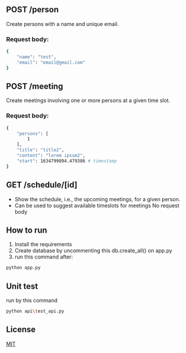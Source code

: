 ## POST /person
Create persons with a name and unique email.
### Request body:
```bash
{
    "name": "test",
    "email": "email@gmail.com"
}
```

## POST /meeting
Create meetings involving one or more persons at a given time slot.
### Request body:
```bash
{
    "persons": [
        1
    ],
    "title": "title2",
    "content": "lorem ipsum2",
    "start": 1634799894.479386 # timestamp
}
```

## GET /schedule/[id]
- Show the schedule, i.e., the upcoming meetings, for a given person.
- Can be used to suggest available timeslots for meetings
No request body

## How to run
1. Install the requirements
2. Create database by uncommenting this db.create_all() on app.py
3. run this command after:
```bash
python app.py
```

## Unit test
run by this command
```bash
python api\test_api.py
```

## License
[MIT](https://choosealicense.com/licenses/mit/)
